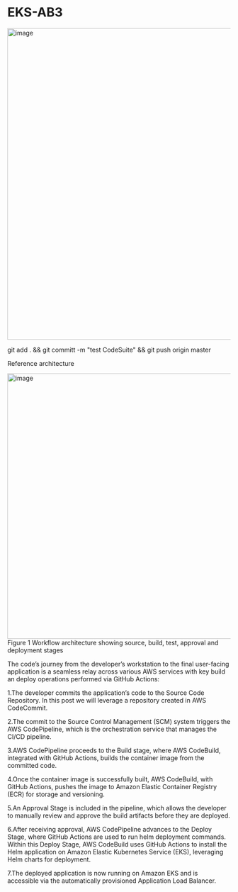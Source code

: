 # EKS-AB3

<img width="1479" height="703" alt="image" src="https://github.com/user-attachments/assets/6f09c4f4-8fc4-481b-90aa-a292308603fb" />

git add . && git committ -m "test CodeSuite" && git push origin master

Reference architecture

<img width="747" height="599" alt="image" src="https://github.com/user-attachments/assets/dd0facb4-c62c-4156-871b-622fdadbebf7" />
Figure 1 Workflow architecture showing source, build, test, approval and deployment stages

The code’s journey from the developer’s workstation to the final user-facing application is a seamless relay across various AWS services with key build an deploy operations performed via GitHub Actions:

1.The developer commits the application’s code to the Source Code Repository. In this post we will leverage a repository created in AWS CodeCommit.

2.The commit to the Source Control Management (SCM) system triggers the AWS CodePipeline, which is the orchestration service that manages the CI/CD pipeline.

3.AWS CodePipeline proceeds to the Build stage, where AWS CodeBuild, integrated with GitHub Actions, builds the container image from the committed code.

4.Once the container image is successfully built, AWS CodeBuild, with GitHub Actions, pushes the image to Amazon Elastic Container Registry (ECR) for storage and versioning.

5.An Approval Stage is included in the pipeline, which allows the developer to manually review and approve the build artifacts before they are deployed.

6.After receiving approval, AWS CodePipeline advances to the Deploy Stage, where GitHub Actions are used to run helm deployment commands.
Within this Deploy Stage, AWS CodeBuild uses GitHub Actions to install the Helm application on Amazon Elastic Kubernetes Service (EKS), leveraging Helm charts for deployment.

7.The deployed application is now running on Amazon EKS and is accessible via the automatically provisioned Application Load Balancer.
[
](https://aws.amazon.com/blogs/devops/simplify-amazon-eks-deployments-with-github-actions-and-aws-codebuild/)
